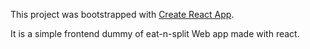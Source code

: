 This project was bootstrapped with [Create React App](https://github.com/facebook/create-react-app).

It is a simple frontend dummy of eat-n-split Web app made with react.
